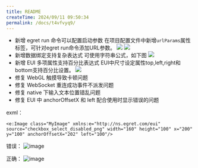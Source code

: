 ```yaml
---
title: README
createTime: 2024/09/11 09:50:34
permalink: /docs/t4vfvyq9/
---
```

* 新增 egret run 命令可以配置启动参数
在项目配置文件中新增`urlParams`属性标签，可针对egret run命令添加URL参数。
![](57a83048c27c7.png)
![](57a83048d0417.png) 
* 新增数据绑定支持复杂表达式
可使用字符串公式，如下图
![](57a83048e00cd.png)
* 新增 EUI 多项属性支持百分比表达式
EUI中尺寸设定属性top,left,right和bottom支持百分比设置。
![](57a83048efc18.png)
* 修复 WebGL 触摸导致卡顿问题
* 修复 WebSocket 重连成功事件不派发问题
* 修复 native 下输入文本位置错乱问题
* 修复 EUI 中 anchorOffsetX 和 left 配合使用时显示错误的问题

exml：
~~~
<e:Image class="MyImage" xmlns:e="http://ns.egret.com/eui" source="checkbox_select_disabled_png" width="160" height="100" x="200" y="100" anchorOffsetX="202" left="100"/>
~~~

错误：
![image](ui_314.png)

正确：
![image](ui_316.png)